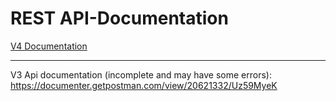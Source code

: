 # REST API-Documentation

[V4 Documentation](/docs/v4/DOCS.md)

---

V3 Api documentation (incomplete and may have some errors):
https://documenter.getpostman.com/view/20621332/Uz59MyeK
